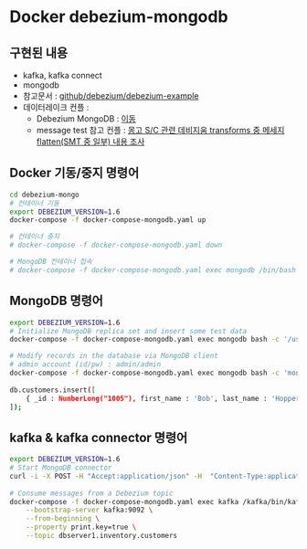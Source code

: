 # Docker debezium-mongodb
## 구현된 내용
* kafka, kafka connect
* mongodb
* 참고문서 : [github/debezium/debezium-example](https://github.com/debezium/debezium-examples/tree/main/tutorial)
* 데이터레이크 컨플 :
  * Debezium MongoDB : [이동](https://confluence.wemakeprice.com/display/DATALAKE/02.+%28Source+Connector%29+MongoDB)
  * message test 참고 컨플 : [몽고 S/C 관련 데비지움 transforms 중 메세지 flatten(SMT 중 일부) 내용 조사](https://confluence.wemakeprice.com/pages/viewpage.action?pageId=253237275)


## Docker 기동/중지 명령어
```sh
cd debezium-mongo
# 컨테이너 기동
export DEBEZIUM_VERSION=1.6
docker-compose -f docker-compose-mongodb.yaml up

# 컨테이너 중지
# docker-compose -f docker-compose-mongodb.yaml down

# MongoDB 컨테이너 접속
# docker-compose -f docker-compose-mongodb.yaml exec mongodb /bin/bash
```

## MongoDB 명령어
```sh
export DEBEZIUM_VERSION=1.6
# Initialize MongoDB replica set and insert some test data
docker-compose -f docker-compose-mongodb.yaml exec mongodb bash -c '/usr/local/bin/init-inventory.sh'

# Modify records in the database via MongoDB client
# admin account (id/pw) : admin/admin
docker-compose -f docker-compose-mongodb.yaml exec mongodb bash -c 'mongo -u $MONGODB_USER -p $MONGODB_PASSWORD --authenticationDatabase admin inventory'
 
db.customers.insert([
    { _id : NumberLong("1005"), first_name : 'Bob', last_name : 'Hopper', email : 'thebob@example.com', unique_id : UUID() }
]);
```

## kafka & kafka connector 명령어
```sh
export DEBEZIUM_VERSION=1.6
# Start MongoDB connector
curl -i -X POST -H "Accept:application/json" -H  "Content-Type:application/json" http://localhost:8083/connectors/ -d @"config/register-mongodb.json"
 
# Consume messages from a Debezium topic
docker-compose -f docker-compose-mongodb.yaml exec kafka /kafka/bin/kafka-console-consumer.sh \
    --bootstrap-server kafka:9092 \
    --from-beginning \
    --property print.key=true \
    --topic dbserver1.inventory.customers
```
